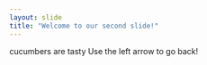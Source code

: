 ```yaml
---
layout: slide
title: "Welcome to our second slide!"
---
```

cucumbers are tasty
Use the left arrow to go back!
